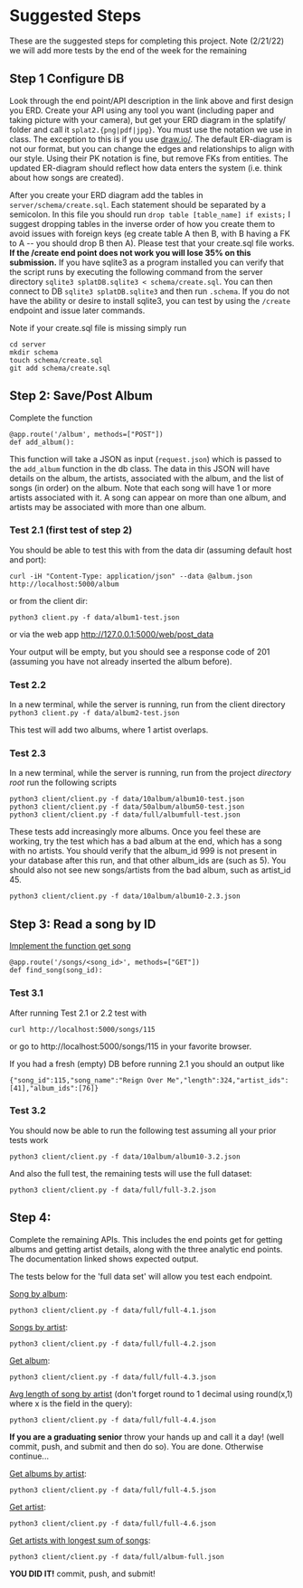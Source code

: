 # Suggested Steps
These are the suggested steps for completing this project. Note (2/21/22) we will add more tests by the end of the week for the remaining 

## Step 1 Configure DB
Look through the end point/API description in the link above and first design you ERD. Create your API using any tool you want (including paper and taking picture with your camera), but get your ERD diagram in the splatify/ folder and call it `splat2.{png|pdf|jpg}`.  You must use the notation we use in class. The exception to this is if you use [draw.io/](https://draw.io/).  The default ER-diagram is not our format, but you can change the edges and relationships to align with our style. Using their PK notation is fine, but remove FKs from entities. The updated ER-diagram should reflect how data enters the system (i.e. think about how songs are created).

After you create your ERD diagram add the tables in `server/schema/create.sql`. Each statement should be separated by a semicolon. 
In this file you should run `drop table [table_name] if exists;` I suggest dropping tables in the inverse order of how you create them to avoid issues with foreign keys (eg create table A then B, with B having a FK to A -- you should drop B then A). Please test that your create.sql file works. **If the /create end point does not work you will lose 35% on this submission.**  If you have sqlite3 as a program installed you can verify that the script runs by executing the following command from the server directory `sqlite3 splatDB.sqlite3 < schema/create.sql`. You can then connect to DB `sqlite3 splatDB.sqlite3` and then run `.schema`. If you do not have the ability or desire to install sqlite3, you can test by using the `/create` endpoint and issue later commands.

Note if your create.sql file is missing simply run
```
cd server
mkdir schema
touch schema/create.sql
git add schema/create.sql
```

## Step 2: Save/Post Album
Complete the function
```
@app.route('/album', methods=["POST"])
def add_album():
```
This function will take a JSON as input (`request.json`) which is passed to the `add_album` function in the db class.  The data in this JSON will have details on the album, the artists, associated with the album, and the list of songs (in order) on the album. Note that each song will have 1 or more artists associated with it. A song can appear on more than one album, and artists may be associated with more than one album.

### Test 2.1 (first test of step 2)
You should be able to test this with from the data dir (assuming default host and port): 

```
curl -iH "Content-Type: application/json" --data @album.json http://localhost:5000/album
```

or  from the client dir:

```
python3 client.py -f data/album1-test.json
```

or via the web app http://127.0.0.1:5000/web/post_data

Your output will be empty, but you should see a response code of 201 (assuming you have not already inserted the album before).


### Test 2.2
In a new terminal, while the server is running, run from the client directory `python3 client.py -f data/album2-test.json`

This test will add two albums, where 1 artist overlaps.

### Test 2.3 
In a new terminal, while the server is running, run from the project *directory root* run the following scripts

```
python3 client/client.py -f data/10album/album10-test.json
python3 client/client.py -f data/50album/album50-test.json
python3 client/client.py -f data/full/albumfull-test.json
```

These tests add increasingly more albums. Once you feel these are working, try the test which has a bad album at the end, which has a song with no artists. You should verify that the album_id 999 is not present in your database after this run, and that other album_ids are (such as 5). You should also not see new songs/artists from the bad album, such as artist_id 45.

```
python3 client/client.py -f data/10album/album10-2.3.json
```



## Step 3: Read a song by ID
[Implement the function get song](http://people.cs.uchicago.edu/~aelmore/class/db/splatify.html#tag/All/paths/~1songs~1{song_id}/get)
```
@app.route('/songs/<song_id>', methods=["GET"])
def find_song(song_id):
```
### Test 3.1
After running Test 2.1 or 2.2  test with
```
curl http://localhost:5000/songs/115
```
or go to http://localhost:5000/songs/115 in your favorite browser.


If you had a fresh (empty) DB before running 2.1 you should an output like
```
{"song_id":115,"song_name":"Reign Over Me","length":324,"artist_ids":[41],"album_ids":[76]}
```

### Test 3.2 
You should now be able to run the following test assuming all your prior tests work

```
python3 client/client.py -f data/10album/album10-3.2.json
```

And also the full test, the remaining tests will use the full dataset:

```
python3 client/client.py -f data/full/full-3.2.json
```



## Step 4: 
Complete the remaining APIs. This includes the end points get for getting albums and getting artist details, along with the three analytic end points. The documentation linked shows expected output. 

The tests below for the 'full data set' will allow you test each endpoint.

[Song by album](http://people.cs.uchicago.edu/~aelmore/class/db/splatify.html#tag/All/paths/~1songs~1by_album~1{album_id}/get):
```
python3 client/client.py -f data/full/full-4.1.json
```

[Songs by artist](http://people.cs.uchicago.edu/~aelmore/class/db/splatify.html#tag/All/paths/~1songs~1by_artist~1{artist_id}/get):
```
python3 client/client.py -f data/full/full-4.2.json
```

[Get album](http://people.cs.uchicago.edu/~aelmore/class/db/splatify.html#tag/All/paths/~1albums~1{album_id}/get):
```
python3 client/client.py -f data/full/full-4.3.json
```

[Avg length of song by artist](http://people.cs.uchicago.edu/~aelmore/class/db/splatify.html#tag/All/paths/~1analytics~1artists~1avg_song_length~1{artist_id}/get) (don't forget round to 1 decimal using round(x,1) where x is the field in the query):

```
python3 client/client.py -f data/full/full-4.4.json
```

**If you are a graduating senior**  throw your hands up and call it a day! (well commit, push, and submit and then do so). You are done. Otherwise continue...


[Get albums by artist](http://people.cs.uchicago.edu/~aelmore/class/db/splatify.html#tag/NonGrad/paths/~1albums~1by_artist~1{artist_id}/get):
```
python3 client/client.py -f data/full/full-4.5.json
```

[Get artist](http://people.cs.uchicago.edu/~aelmore/class/db/splatify.html#tag/NonGrad/paths/~1artists~1{artist_id}/get):
```
python3 client/client.py -f data/full/full-4.6.json
```

[Get artists with longest sum of songs](http://people.cs.uchicago.edu/~aelmore/class/db/splatify.html#tag/NonGrad/paths/~1analytics~1artists~1top_length~1{num_artists}/get):
```
python3 client/client.py -f data/full/album-full.json
```

**YOU DID IT!** commit, push, and submit!
